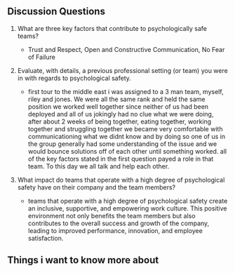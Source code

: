 ## Discussion Questions


1. What are three key factors that contribute to psychologically safe teams?
    * Trust and Respect, Open and Constructive Communication, No Fear of Failure

2. Evaluate, with details, a previous professional setting (or team) you were in with regards to psychological safety.
    * first tour to the middle east i was assigned to a 3 man team, myself, riley and jones. We were all the same rank and held the same position we worked well together since neither of us had been deployed and all of us jokingly had no clue what we were doing, after about 2 weeks of being together, eating together, working together and struggling together we became very comfortable with communicationing what we didnt know and by doing so one of us in the group generally had some understanding of the issue and we would bounce solutions off of each other until something worked. all of the key factors stated in the first question payed a role in that team. To this day we all talk and help each other. 

3. What impact do teams that operate with a high degree of psychological safety have on their company and the team members?
    * teams that operate with a high degree of psychological safety create an inclusive, supportive, and empowering work culture. This positive environment not only benefits the team members but also contributes to the overall success and growth of the company, leading to improved performance, innovation, and employee satisfaction.

## Things i want to know more about
